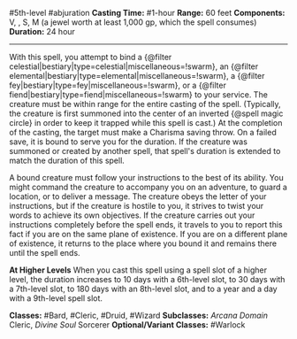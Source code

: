 #5th-level #abjuration
**Casting Time:** #1-hour
**Range:** 60 feet
**Components:** V, , S, M (a jewel worth at least 1,000 gp, which the spell consumes)
**Duration:** 24 hour

---

With this spell, you attempt to bind a {@filter celestial|bestiary|type=celestial|miscellaneous=!swarm}, an {@filter elemental|bestiary|type=elemental|miscellaneous=!swarm}, a {@filter fey|bestiary|type=fey|miscellaneous=!swarm}, or a {@filter fiend|bestiary|type=fiend|miscellaneous=!swarm} to your service. The creature must be within range for the entire casting of the spell. (Typically, the creature is first summoned into the center of an inverted {@spell magic circle} in order to keep it trapped while this spell is cast.) At the completion of the casting, the target must make a Charisma saving throw. On a failed save, it is bound to serve you for the duration. If the creature was summoned or created by another spell, that spell's duration is extended to match the duration of this spell.

A bound creature must follow your instructions to the best of its ability. You might command the creature to accompany you on an adventure, to guard a location, or to deliver a message. The creature obeys the letter of your instructions, but if the creature is hostile to you, it strives to twist your words to achieve its own objectives. If the creature carries out your instructions completely before the spell ends, it travels to you to report this fact if you are on the same plane of existence. If you are on a different plane of existence, it returns to the place where you bound it and remains there until the spell ends.

**At Higher Levels**
When you cast this spell using a spell slot of a higher level, the duration increases to 10 days with a 6th-level slot, to 30 days with a 7th-level slot, to 180 days with an 8th-level slot, and to a year and a day with a 9th-level spell slot.

**Classes:** #Bard, #Cleric, #Druid, #Wizard
**Subclasses:** *Arcana Domain* Cleric, *Divine Soul* Sorcerer
**Optional/Variant Classes:** #Warlock
